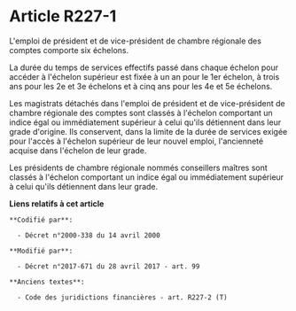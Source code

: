 # Article R227-1

L'emploi de président et de vice-président de chambre régionale des comptes comporte six échelons.

La durée du temps de services effectifs passé dans chaque échelon pour accéder à l'échelon supérieur est fixée à un an pour
le 1er échelon, à trois ans pour les 2e et 3e échelons et à cinq ans pour les 4e et 5e échelons.

Les magistrats détachés dans l'emploi de président et de vice-président de chambre régionale des comptes sont classés à
l'échelon comportant un indice égal ou immédiatement supérieur à celui qu'ils détiennent dans leur grade d'origine. Ils
conservent, dans la limite de la durée de services exigée pour l'accès à l'échelon supérieur de leur nouvel emploi,
l'ancienneté acquise dans l'échelon de leur grade.

Les présidents de chambre régionale nommés conseillers maîtres sont classés à l'échelon comportant un indice égal ou
immédiatement supérieur à celui qu'ils détiennent dans leur grade.

**Liens relatifs à cet article**

	**Codifié par**:

	  - Décret n°2000-338 du 14 avril 2000

	**Modifié par**:

	  - Décret n°2017-671 du 28 avril 2017 - art. 99

	**Anciens textes**:

	  - Code des juridictions financières - art. R227-2 (T)
